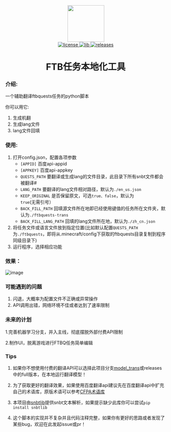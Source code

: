 <div align="center">
  <img width="115" height="115" src="https://i.postimg.cc/QtrcwLL7/icon.png">
</div>
<div align="center">
    <a href="https://github.com/XDawned/FTBQLocalizationTools/blob/main/LICENSE">
        <img src="https://img.shields.io/github/license/mashape/apistatus.svg" alt="license">
    </a>
    <a href="https://github.com/Tryanks/python-snbtlib">
        <img src="https://img.shields.io/badge/lib-snbtlib-brightgreen" alt="lib">
    </a>
    <a href="https://github.com/XDawned/FTBQLocalizationTools/releases/tag/v1.0">
        <img src="https://img.shields.io/badge/releases-1.1-blue" alt="releases">
    </a>

# FTB任务本地化工具
</div>

### 介绍:

一个辅助翻译ftbquests任务的python脚本

你可以用它:
1. 生成机翻
2. 生成lang文件
3. lang文件回填
### 使用:

1. 打开config.json，配置各项参数
    - `[APPID]`  百度api-appid
    - `[APPKEY]` 百度api-appkey
    - `QUESTS_PATH` 要翻译或生成lang的文件目录，此目录下所有snbt文件都会被翻译#
    - `LANG_PATH` 要翻译的lang文件相对路径，默认为`./en_us.json`
    - `KEEP_ORIGINAL` 是否保留原文，可选`true、false`，默认为`true`(无需引号）
    - `BACK_FILL_PATH` 回填源文件所在地即已经使用键值的任务所在文件夹，默认为`./ftbquests-trans`
    - `BACK_FILL_LANG_PATH` 回填的lang文件所在地，默认为`./zh_cn.json`
2. 将任务文件或语言文件放到指定位置(比如默认配置`QUESTS_PATH`为`./ftbquests`，即将从.minecraft/config下获取的ftbquests目录复制到程序同级目录下)
3. 运行程序，选择相应功能
### 效果：
![image](https://img2023.cnblogs.com/blog/2192803/202301/2192803-20230107125912964-39430206.png)

### 可能遇到的问题
1. 闪退，大概率为配置文件不正确或异常操作
2. API调用出错，网络环境不佳或者达到了速率限制

### 未来的计划
1.完善机器学习分支，并入主线，彻底摆脱外部付费API限制

2.制作UI，脱离游戏进行FTBQ任务简单编辑

### Tips
1. 如果你不想使用付费的翻译API可以选择此项目分支[model_trans](https://github.com/XDawned/FTBQLocalizationTools/tree/model_trans)或releases中的full版本，在本地运行翻译模型！

2. 为了获取更好的翻译效果，如果使用百度翻译api建议先在百度翻译api中扩充自己的术语库，原版术语可以参考[CFPA术语库](https://github.com/CFPAOrg/Glossary)

3. 本项目由[snbtlib](https://github.com/Tryanks/python-snbtlib)提供snbt文本解析，如果提示缺少此库你可以尝试`pip install snbtlib`

4. 这个脚本的实现并不复杂并且代码注释完整，如果你有更好的思路或者发现了某些bug，欢迎在此发起issue或pr！

